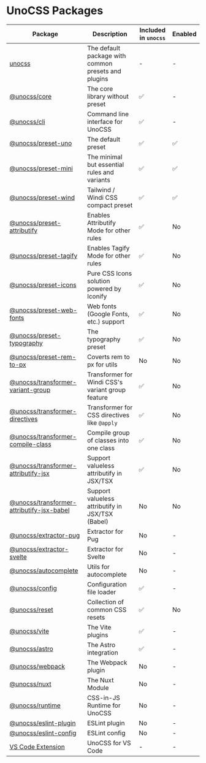 # UnoCSS Packages

| Package | Description | Included in `unocss` | Enabled |
| ------- | ----------- | -------------------- | ------------------ |
| [unocss](./unocss) | The default package with common presets and plugins | - | - |
| [@unocss/core](./core) | The core library without preset | ✅ | - |
| [@unocss/cli](./cli) | Command line interface for UnoCSS | ✅ | - |
| [@unocss/preset-uno](./preset-uno) | The default preset | ✅ | ✅ |
| [@unocss/preset-mini](./preset-mini) | The minimal but essential rules and variants | ✅ | ✅ |
| [@unocss/preset-wind](./preset-wind) | Tailwind / Windi CSS compact preset | ✅ | ✅ |
| [@unocss/preset-attributify](./preset-attributify) | Enables Attributify Mode for other rules | ✅ | No |
| [@unocss/preset-tagify](./preset-tagify) | Enables Tagify Mode for other rules | ✅ | No |
| [@unocss/preset-icons](./preset-icons) | Pure CSS Icons solution powered by Iconify | ✅ | No |
| [@unocss/preset-web-fonts](./preset-web-fonts) | Web fonts (Google Fonts, etc.) support | ✅ | No |
| [@unocss/preset-typography](./preset-typography) | The typography preset | ✅ | No |
| [@unocss/preset-rem-to-px](./preset-rem-to-px) | Coverts rem to px for utils | No | No |
| [@unocss/transformer-variant-group](./transformer-variant-group) | Transformer for Windi CSS's variant group feature | ✅ | No |
| [@unocss/transformer-directives](./transformer-directives) | Transformer for CSS directives like `@apply` | ✅ | No |
| [@unocss/transformer-compile-class](./transformer-compile-class) | Compile group of classes into one class | ✅ | No |
| [@unocss/transformer-attributify-jsx](./transformer-attributify-jsx) | Support valueless attributify in JSX/TSX | ✅ | No |
| [@unocss/transformer-attributify-jsx-babel](./transformer-attributify-jsx) | Support valueless attributify in JSX/TSX (Babel) | No | No |
| [@unocss/extractor-pug](./extractor-pug) | Extractor for Pug | No | - |
| [@unocss/extractor-svelte](./extractor-svelte) | Extractor for Svelte | No | - |
| [@unocss/autocomplete](./autocomplete) | Utils for autocomplete | No | - |
| [@unocss/config](./config) | Configuration file loader | ✅ | - |
| [@unocss/reset](./reset) | Collection of common CSS resets | ✅ | No |
| [@unocss/vite](./vite) | The Vite plugins | ✅ | - |
| [@unocss/astro](./astro) | The Astro integration |  ✅ | - |
| [@unocss/webpack](./webpack) | The Webpack plugin | No | - |
| [@unocss/nuxt](./nuxt) | The Nuxt Module | No | - |
| [@unocss/runtime](./runtime) | CSS-in-JS Runtime for UnoCSS | No | - |
| [@unocss/eslint-plugin](./eslint-plugin) | ESLint plugin | No | - |
| [@unocss/eslint-config](./eslint-config) | ESLint config | No | - |
| [VS Code Extension](./vscode) | UnoCSS for VS Code | - | - |
